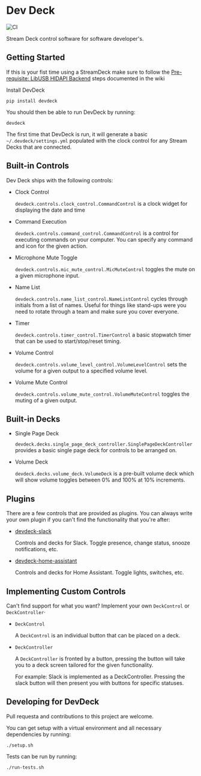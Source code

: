 # Dev Deck
![CI](https://github.com/jamesridgway/devdeck/workflows/CI/badge.svg?branch=main)

Stream Deck control software for software developer's.

## Getting Started

If this is your fist time using a StreamDeck make sure to follow the [Pre-requisite: LibUSB HIDAPI Backend](https://github.com/jamesridgway/devdeck/wiki/Installation#pre-requisite-libusb-hidapi-backend) steps documented in the wiki

Install DevDeck

    pip install devdeck


You should then be able to run DevDeck by running:

    devdeck

The first time that DevDeck is run, it will generate a basic `~/.devdeck/settings.yml` populated with the clock control for any Stream Decks that are connected.


## Built-in Controls
Dev Deck ships with the following controls:

* Clock Control
  
  `devdeck.controls.clock_control.CommandControl` is a clock widget for displaying the date and time

* Command Execution
  
  `devdeck.controls.command_control.CommandControl` is a control for executing commands on your computer. You can
   specify any command and icon for the given action.

* Microphone Mute Toggle

  `devdeck.controls.mic_mute_control.MicMuteControl` toggles the mute on a given microphone input.

* Name List

  `devdeck.controls.name_list_control.NameListControl` cycles through initials from a list of names. Useful for things
  like stand-ups were you need to rotate through a team and make sure you cover everyone.
  
* Timer
  
  `devdeck.controls.timer_control.TimerControl` a basic stopwatch timer that can be used to start/stop/reset timing.

* Volume Control

  `devdeck.controls.volume_level_control.VolumeLevelControl` sets the volume for a given output to a specified volume 
  level.


* Volume Mute Control

  `devdeck.controls.volume_mute_control.VolumeMuteControl` toggles the muting of a given output.


## Built-in Decks

* Single Page Deck

  `devdeck.decks.single_page_deck_controller.SinglePageDeckController` provides a basic single page deck for
  controls to be arranged on.

* Volume Deck

  `devdeck.decks.volume_deck.VolumeDeck` is a pre-built volume deck which will show volume toggles between 0% and 100%
  at 10% increments.

## Plugins
There are a few controls that are provided as plugins. You can always write your own plugin if you can't find the
functionality that you're after:

* [devdeck-slack](https://github.com/jamesridgway/devdeck-slack)

  Controls and decks for Slack. Toggle presence, change status, snooze notifications, etc.

* [devdeck-home-assistant](https://github.com/jamesridgway/devdeck-home-assistant)

  Controls and decks for Home Assistant. Toggle lights, switches, etc.

## Implementing Custom Controls
Can't find support for what you want? Implement your own `DeckControl` or `DeckController`·

* `DeckControl`
  
  A `DeckControl` is an individual button that can be placed on a deck.
  
* `DeckController`

  A `DeckController` is fronted by a button, pressing the button will take you to a deck screen tailored for the
  given functionality.
  
  For example: Slack is implemented as a DeckController. Pressing the slack button will then present you with buttons
  for specific statuses.
 
 ## Developing for DevDeck
 Pull requesta and contributions to this project are welcome.
 
 You can get setup with a virtual environment and all necessary dependencies by running:
 
    ./setup.sh
    
Tests can be run by running:

    ./run-tests.sh

